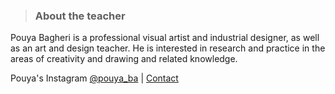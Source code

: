 > ### About the teacher
Pouya Bagheri is a professional visual artist and industrial designer, as well as an art and design teacher. He is interested in research and practice in the areas of creativity and drawing and related knowledge.

Pouya's Instagram [@pouya_ba](https://www.instagram.com/pouya_ba) | [Contact](mailto:pouya.bagh@gmail.com)
